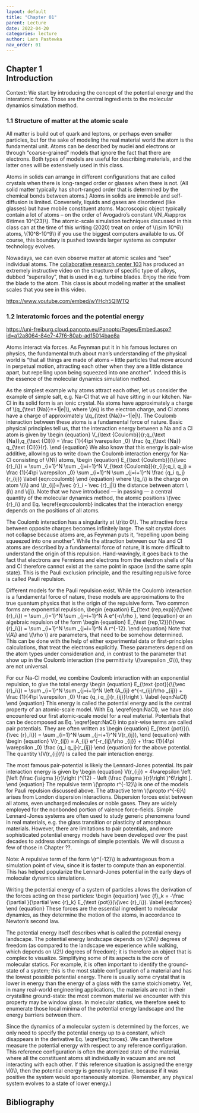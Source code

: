 ```yaml
---
layout: default
title: "Chapter 01"
parent: Lecture
date: 2022-04-20
categories: lecture
author: Lars Pastewka
nav_order: 01
---
```


<h2 class='chapterHead'><span class='titlemark'>Chapter 1</span><br />
<a id='x1-10001'></a>Introduction</h2>
<div class='framedenv' id='shaded*-1'><!--  l. 4  -->
<p class='noindent'><span class='underline'><span class='cmbx-12'>Context:</span></span> We start by introducing the concept of the potential energy and the interatomic force. Those are the central ingredients to the molecular dynamics simulation method.</p>
</div>
<h3 class='sectionHead'><span class='titlemark'>1.1</span> <a id='x1-20001.1'></a>Structure of matter at the atomic scale</h3>
<!--  l. 10  -->
<p class='noindent'>All matter is build out of quark and leptons, or perhaps even smaller particles, but for the sake of modeling the real material world the atom is the fundamental unit. Atoms can be described by nuclei and electrons or through “coarse-grained” models that ignore the fact that there are electrons. Both types of models are useful for describing materials, and the latter ones will be extensively used in this class.</p>
<!--  l. 12  -->
<p class='indent'>Atoms in solids can arrange in different configurations that are called crystals when there is long-ranged order or glasses when there is not. (All solid matter typically has short-ranged order that is determined by the chemical bonds between atoms.) Atoms in solids are immobile and self-diffusion is limited. Conversely, liquids and gases are disordered (like glasses) but have mobile constituent atoms. Macroscopic object typically contain a lot of atoms – on the order of Avogadro’s
constant \(N_A\approx 6\times 10^{23}\). The atomic-scale simulation techniques discussed in this class can at the time of this writing (2020) treat on order of \(\sim 10^6\) atoms, \(10^8-10^9\) if you use the biggest computers available to us. Of course, this boundary is pushed towards larger systems as computer technology evolves.</p>
<!--  l. 15  -->
<p class='indent'>Nowadays, we can even observe matter at atomic scales and “see” individual atoms. The <a href='https://www.sfb-transregio103.de/'>collaborative research center 103</a> has produced an extremely instructive video on the structure of specific type of alloys, dubbed “superalloy”, that is used in e.g. turbine blades. Enjoy the ride from the blade to the atom. This class is about modeling matter at the smallest scales that you see in this video.</p>
<!--  l. 17  -->
<p class='indent'><a href='https://www.youtube.com/embed/wYHch5QIWTQ' class='url'><span class='cmtt-12'>https://www.youtube.com/embed/wYHch5QIWTQ</span></a></p>
<!--  l. 19  -->
<p class='noindent'></p>
<h3 class='sectionHead'><span class='titlemark'>1.2</span> <a id='x1-30001.2'></a>Interatomic forces and the potential energy</h3>
<!--  l. 21  -->
<p class='noindent'><a href='https://uni-freiburg.cloud.panopto.eu/Panopto/Pages/Embed.aspx?id=a12a8064-84e7-47f6-80ab-ad15014bae8a' class='url'><span class='cmtt-12'>https://uni-freiburg.cloud.panopto.eu/Panopto/Pages/Embed.aspx?id=a12a8064-84e7-47f6-80ab-ad15014bae8a</span></a></p>
<!--  l. 23  -->
<p class='indent'>Atoms interact via forces. As Feynman put it in his famous lectures on physics, the fundamental truth about man’s understanding of the physical world is “that all things are made of atoms – little particles that move around in perpetual motion, attracting each other when they are a little distance apart, but repelling upon being squeezed into one another”. Indeed this is the essence of the molecular dynamics simulation method.</p>
<!--  l. 25  -->
<p class='indent'>As the simplest example why atoms attract each other, let us consider the example of simple salt, e.g. Na-Cl that we all have sitting in our kitchen. Na-Cl in its solid form is an ionic crystal. Na atoms have approximately a charge of \(q_{\text {Na}}=+1|e|\), where \(e\) is the electron charge, and Cl atoms have a charge of approximately \(q_{\text {Na}}=-1|e|\). The Coulomb interaction between these atoms is a fundamental force of nature. Basic physical principles tell us, that the
interaction energy between a Na and a Cl atom is given by \begin {equation} V_{\text {Coulomb}}(r;q_{\text {Na}},q_{\text {Cl}}) = \frac {1}{4\pi \varepsilon _0} \frac {q_{\text {Na}} q_{\text {Cl}}}{r}. \end {equation} We also know that this energy is pair-wise additive, allowing us to write down the Coulomb interaction energy for Na-Cl consisting of \(N\) atoms, \begin {equation} E_{\text {Coulomb}}(\{\vec {r}_i\}) = \sum _{i=1}^N \sum _{j=i+1}^N V_{\text {Coulomb}}(r_{ij};q_i, q_j) = \frac {1}{4\pi
\varepsilon _0} \sum _{i=1}^N \sum _{j=i+1}^N \frac {q_i q_j}{r_{ij}} \label {eqn:coulomb} \end {equation} where \(q_i\) is the charge on atom \(i\) and \(r_{ij}=|\vec {r}_i - \vec {r}_j|\) the distance between atom \(i\) and \(j\). Note that we have introduced — in passing — a central quantity of the molecular dynamics method, the atomic positions \(\vec {r}_i\) and Eq. \eqref{eqn:coulomb} indicates that the interaction energy depends on the positions of all atoms.</p>
<!--  l. 36  -->
<p class='indent'>The Coulomb interaction has a singularity at \(r\to 0\). The attractive force between opposite charges becomes infinitely large. The salt crystal does not collapse because atoms are, as Feynman puts it, “repelling upon being squeezed into one another”. While the attraction between our Na and Cl atoms are described by a fundamental force of nature, it is more difficult to understand the origin of this repulsion. Hand-wavingly, it goes back to the fact that electrons are Fermions and
electrons from the electron shells of Na and Cl therefore cannot exist at the same point in space (and the same spin state). This is the Pauli exclusion principle, and the resulting repulsive force is called Pauli repulsion.</p>
<!--  l. 38  -->
<p class='indent'>Different models for the Pauli repulsion exist. While the Coulomb interaction is a fundamental force of nature, these models are approximations to the true quantum physics that is the origin of the repulsive form. Two common forms are exponential repulsion, \begin {equation} E_{\text {rep,exp}}(\{\vec {r}_i\}) = \sum _{i=1}^N \sum _{j=i+1}^N A e^{-r/\rho }, \end {equation} or an algebraic repulsion of the form \begin {equation} E_{\text {rep,12}}(\{\vec {r}_i\}) = \sum _{i=1}^N \sum
_{j=i+1}^N A r^{-12}. \end {equation} Note that \(A\) and \(\rho \) are <span class='cmti-12'>parameters</span>, that need to be somehow determined. This can be done with the help of either experimental data or <span class='cmti-12'>first-principles</span> calculations, that treat the electrons explicitly. These parameters depend on the atom types under consideration and, in contrast to the parameter that show up in the Coulomb interaction (the permittivity \(\varepsilon _0\)), they are not universal.</p>
<!--  l. 48  -->
<p class='indent'>For our Na-Cl model, we combine Coulomb interaction with an exponential repulsion, to give the total energy \begin {equation} E_{\text {pot}}(\{\vec {r}_i\}) = \sum _{i=1}^N \sum _{j=i+1}^N \left (A_{ij} e^{-r_{ij}/\rho _{ij}} + \frac {1}{4\pi \varepsilon _0} \frac {q_i q_j}{r_{ij}}\right ). \label {eqn:NaCl} \end {equation} This energy is called the <span class='cmti-12'>potential energy</span> and is the central property of an atomic-scale model. With Eq. \eqref{eqn:NaCl}, we have
also encountered our first atomic-scale model for a real material. Potentials that can be decomposed as Eq. \eqref{eqn:NaCl} into pair-wise terms are called <span class='cmti-12'>pair potentials</span>. They are often written as \begin {equation} E_{\text {pot}}(\{\vec {r}_i\}) = \sum _{i=1}^N \sum _{j=i+1}^N V(r_{ij}), \end {equation} with \begin {equation} V(r_{ij}) = A_{ij} e^{-r_{ij}/\rho _{ij}} + \frac {1}{4\pi \varepsilon _0} \frac {q_i q_j}{r_{ij}} \end {equation} for the above potential. The
quantity \(V(r_{ij})\) is called the pair interaction energy.</p>
<!--  l. 63  -->
<p class='indent'>The most famous pair-potential is likely the Lennard-Jones potential. Its pair interaction energy is given by \begin {equation} V(r_{ij}) = 4\varepsilon \left [\left (\frac {\sigma }{r}\right )^{12} - \left (\frac {\sigma }{r}\right )^6\right ]. \end {equation} The repulsive term \(\propto r^{-12}\) is one of the models for Pauli repulsion discussed above. The attractive term \(\propto r^{-6}\) arises from <span class='cmti-12'>London dispersion interactions</span>. Dispersion forces
exist between all atoms, even uncharged molecules or noble gases. They are widely employed for the nonbonded portion of valence force-fields. Simple Lennard-Jones systems are often used to study generic phenomena found in real materials, e.g. the glass transition or plasticity of amorphous materials. However, there are limitations to pair potentials, and more sophisticated potential energy models have been developed over the past decades to address shortcomings of simple potentials. We will discuss a few
of those in Chapter <span class='cmbx-12'>??</span>.</p>
<div class='framedenv' id='shaded*-1'><!--  l. 69  -->
<p class='noindent'><span class='underline'><span class='cmbx-12'>Note:</span></span> A repulsive term of the form \(r^{-12}\) is advantageous from a simulation point of view, since it is faster to compute than an exponential. This has helped popularize the Lennard-Jones potential in the early days of molecular dynamics simulations.</p>
</div>
<!--  l. 73  -->
<p class='indent'>Writing the potential energy of a system of particles allows the derivation of the forces acting on these particles: \begin {equation} \vec {f}_k = -\frac {\partial }{\partial \vec {r}_k} E_{\text {pot}}(\{\vec {r}_i\}). \label {eq:forces} \end {equation} These forces are the essential ingredient to <span class='cmti-12'>molecular dynamics</span>, as they determine the motion of the atoms, in accordance to Newton’s second law.</p>
<!--  l. 80  -->
<p class='indent'>The potential energy itself describes what is called the <span class='cmti-12'>potential energy</span> <span class='cmti-12'>landscape</span>. The potential energy landscape depends on \(3N\) degrees of freedom (as compared to the landscape we experience while walking, which depends on \(2\) degrees of freedom); it is therefore an object that is complex to visualize. Simplifying some of its aspects is the core of <span class='cmti-12'>molecular statics</span>. For example, it is often
important to identify the ground-state of a system; this is the most stable configuration of a material and has the lowest possible potential energy. There is usually some crystal that is lower in energy than the energy of a glass with the same stoichiometry. Yet, in many real-world engineering applications, the materials are not in their crystalline ground-state: the most common material we encounter with this property may be window glass. In molecular statics, we therefore seek to enumerate those
<span class='cmti-12'>local</span> <span class='cmti-12'>minima</span> of the potential energy landscape and the energy barriers between them.</p>
<!--  l. 82  -->
<p class='indent'>Since the dynamics of a molecular system is determined by the forces, we only need to specify the potential energy up to a constant, which disappears in the derivative Eq. \eqref{eq:forces}. We can therefore measure the potential energy with respect to any reference configuration. This reference configuration is often the atomized state of the material, where all the constituent atoms sit individually in vacuum and are not interacting with each other. If this reference situation is
assigned the energy \(0\), then the potential energy is generally negative, because if it was positive the system would spontaneously atomize. (Remember, any physical system evolves to a state of lower energy.)</p>
<h2 class='likechapterHead'><a id='x1-40001.2'></a>Bibliography</h2>
